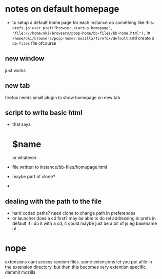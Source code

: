 # notes on default homepage
- to setup a default home page for each instance do something like this:
`prefs.js:user_pref("browser.startup.homepage", "file:///home/oki/browsers/poop-home/bb-files/bb-home.html");`
in
`/home/oki/browsers/poop-home/.mozilla/firefox/default`
and create a `bb-files` file ofcourse

## new window
just works

## new tab
firefox needs small plugin to show homepage on new tab

## script to write basic html

- that says <H1> $name </H1> or whatever
- file written to instance/bb-files/homepage.html
- maybe part of clone?

-
## dealing with the path to the file
- hard coded paths?
  need clone to change path in preferences
- or launcher does a cd first?
  may be able to do rel addressing in prefs in default
  if i do it with a cd, it could maybe just be a bit of js eg basename of `.`

# nope
extensions cant access random files. some extensions let you put  afile in the extension directory. but then this becomes very extention specific.
dammit mozilla
